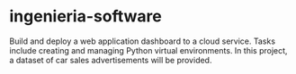 # ingenieria-software
Build and deploy a web application dashboard to a cloud service. Tasks include creating and managing Python virtual environments. In this project, a dataset of car sales advertisements will be provided.

